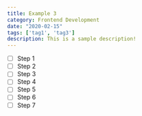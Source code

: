 ```yaml
---
title: Example 3
category: Frontend Development
date: "2020-02-15"
tags: ['tag1', 'tag3']
description: This is a sample description!
---
```


- [ ] Step 1
- [ ] Step 2
- [ ] Step 3
- [ ] Step 4
- [ ] Step 5
- [ ] Step 6
- [ ] Step 7
